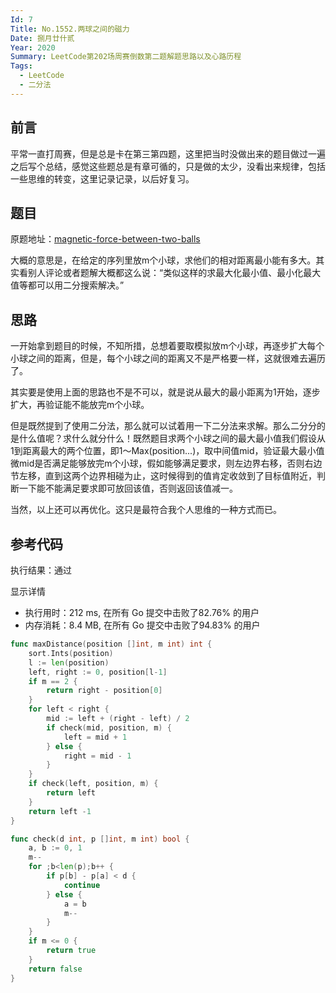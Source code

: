 ```yaml
--- 
Id: 7
Title: No.1552.两球之间的磁力
Date: 捌月廿什贰
Year: 2020
Summary: LeetCode第202场周赛倒数第二题解题思路以及心路历程
Tags:
  - LeetCode
  - 二分法
--- 
```


前言
-------
平常一直打周赛，但是总是卡在第三第四题，这里把当时没做出来的题目做过一遍之后写个总结，感觉这些题总是有章可循的，只是做的太少，没看出来规律，包括一些思维的转变，这里记录记录，以后好复习。

## 题目

原题地址：[magnetic-force-between-two-balls](https://leetcode-cn.com/problems/magnetic-force-between-two-balls/)

大概的意思是，在给定的序列里放m个小球，求他们的相对距离最小能有多大。其实看别人评论或者题解大概都这么说：“类似这样的求最大化最小值、最小化最大值等都可以用二分搜索解决。”

## 思路

一开始拿到题目的时候，不知所措，总想着要取模拟放m个小球，再逐步扩大每个小球之间的距离，但是，每个小球之间的距离又不是严格要一样，这就很难去遍历了。

其实要是使用上面的思路也不是不可以，就是说从最大的最小距离为1开始，逐步扩大，再验证能不能放完m个小球。

但是既然提到了使用二分法，那么就可以试着用一下二分法来求解。那么二分分的是什么值呢？求什么就分什么！既然题目求两个小球之间的最大最小值我们假设从1到距离最大的两个位置，即1～Max(position...)，取中间值mid，验证最大最小值微mid是否满足能够放完m个小球，假如能够满足要求，则左边界右移，否则右边节左移，直到这两个边界相碰为止，这时候得到的值肯定收敛到了目标值附近，判断一下能不能满足要求即可放回该值，否则返回该值减一。

当然，以上还可以再优化。这只是最符合我个人思维的一种方式而已。

## 参考代码

执行结果：通过

显示详情
- 执行用时：212 ms, 在所有 Go 提交中击败了82.76% 的用户
- 内存消耗：8.4 MB, 在所有 Go 提交中击败了94.83% 的用户

```go
func maxDistance(position []int, m int) int {
    sort.Ints(position)
    l := len(position)
	left, right := 0, position[l-1]
	if m == 2 {
		return right - position[0]
	}
    for left < right {
        mid := left + (right - left) / 2
        if check(mid, position, m) {
            left = mid + 1
        } else {
            right = mid - 1
        }
    }
    if check(left, position, m) {
		return left 
	}
    return left -1
}

func check(d int, p []int, m int) bool {
	a, b := 0, 1
	m--
    for ;b<len(p);b++ {
        if p[b] - p[a] < d {
            continue
        } else {
			a = b
			m--
		}
	}
	if m <= 0 {
		return true
	}
    return false
}
```
